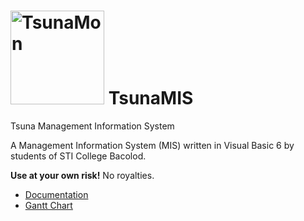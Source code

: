 <h1>
	<img src="http://i253.photobucket.com/albums/hh53/dunhakdis4ever/TsunaMIS/TsunaMon_zps925c2e6e.jpg" border="0" alt="TsunaMon" width="150" height="150" />
	TsunaMIS
</h1>

<p>Tsuna Management Information System</p>
<p>A Management Information System (MIS) written in Visual Basic 6 by students of STI College Bacolod.</p>
<p><b>Use at your own risk!</b> No royalties.</p>

<ul>
	<li><a href="https://drive.google.com/file/d/0B7PffCiui3r-VzRoR3NDUklkVkU/edit?usp=sharing">Documentation</a></li>
	<li><a href="https://drive.google.com/file/d/0B7PffCiui3r-Mk10RlYxWDctT28/edit?usp=sharing">Gantt Chart</a></li>
</ul>
